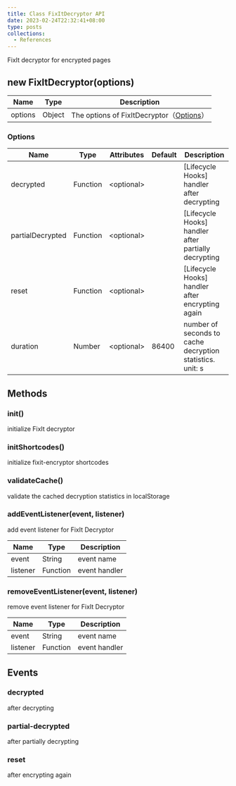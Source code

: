 ```yaml
---
title: Class FixItDecryptor API
date: 2023-02-24T22:32:41+08:00
type: posts
collections:
  - References
---
```


FixIt decryptor for encrypted pages

<!--more-->

## new FixItDecryptor(options)

| Name    | Type   | Description                                          |
| ------- | ------ | ---------------------------------------------------- |
| options | Object | The options of FixItDecryptor（[Options](#options)） |

### Options

| Name              | Type     | Attributes   | Default | Description                                               |
| ----------------- | -------- | ------------ | ------- | --------------------------------------------------------- |
| decrypted         | Function | \<optional\> |         | [Lifecycle Hooks] handler after decrypting                |
| partialDecrypted | Function | \<optional\> |         | [Lifecycle Hooks] handler after partially decrypting      |
| reset             | Function | \<optional\> |         | [Lifecycle Hooks] handler after encrypting again          |
| duration          | Number   | \<optional\> | 86400   | number of seconds to cache decryption statistics. unit: s |

## Methods

### init()

initialize FixIt decryptor

### initShortcodes()

initialize fixit-encryptor shortcodes

### validateCache()

validate the cached decryption statistics in localStorage

### addEventListener(event, listener)

add event listener for FixIt Decryptor

| Name     | Type     | Description   |
| -------- | -------- | ------------- |
| event    | String   | event name    |
| listener | Function | event handler |

### removeEventListener(event, listener)

remove event listener for FixIt Decryptor

| Name     | Type     | Description   |
| -------- | -------- | ------------- |
| event    | String   | event name    |
| listener | Function | event handler |

## Events

### decrypted

after decrypting

### partial-decrypted

after partially decrypting

### reset

after encrypting again
